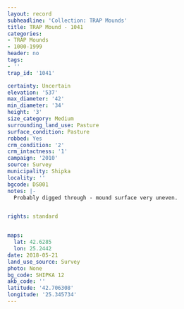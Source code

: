 ```yaml
---
layout: record
subheadline: 'Collection: TRAP Mounds'
title: TRAP Mound - 1041
categories:
- TRAP Mounds
- 1000-1999
header: no
tags:
- ''
trap_id: '1041'

certainty: Uncertain
elevation: '537'
max_diameter: '42'
min_diameter: '34'
height: '3'
size_category: Medium
surrounding_land_use: Pasture
surface_condition: Pasture
robbed: Yes
crm_condition: '2'
crm_intactness: '1'
campaign: '2010'
source: Survey
municipality: Shipka
locality: ''
bgcode: DS001
notes: |-
  Probably digged through - mound surface very uneven.


rights: standard


maps:
  lat: 42.6285
  lon: 25.2442
date: 2018-05-21
land_use_source: Survey
photo: None
bg_code: SHIPKA 12
akb_code: ''
latitude: '42.706308'
longitude: '25.345734'
---
```

